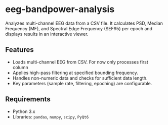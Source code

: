 # eeg-bandpower-analysis


Analyzes multi-channel EEG data from a CSV file. It calculates PSD, Median Frequency (MF), and Spectral Edge Frequency (SEF95) per epoch and displays results in an interactive viewer.

## Features

* Loads multi-channel EEG from CSV. For now only processes first column
* Applies high-pass filtering at specified bounding frequency.
* Handles non-numeric data and checks for sufficient data length.
* Key parameters (sample rate, filtering, epoching) are configurable.

## Requirements

* Python 3.x
* Libraries: `pandas`, `numpy`, `scipy`, `PyQt6`

